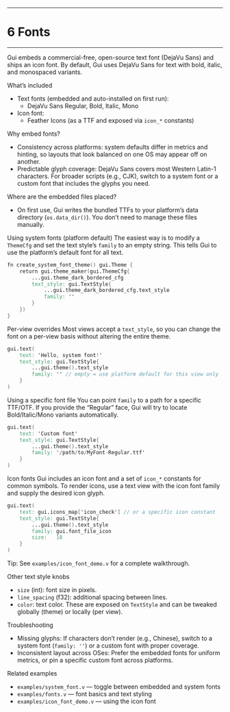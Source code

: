 ----------
# 6 Fonts 
----------
Gui embeds a commercial-free, open-source text font (DejaVu Sans) and ships an icon font. By default, Gui uses DejaVu Sans for text with bold, italic, and monospaced variants.

What’s included
- Text fonts (embedded and auto-installed on first run):
  - DejaVu Sans Regular, Bold, Italic, Mono
- Icon font:
  - Feather Icons (as a TTF and exposed via `icon_*` constants)

Why embed fonts?
- Consistency across platforms: system defaults differ in metrics and hinting, so layouts that look balanced on one OS may appear off on another.
- Predictable glyph coverage: DejaVu Sans covers most Western Latin-1 characters. For broader scripts (e.g., CJK), switch to a system font or a custom font that includes the glyphs you need.

Where are the embedded files placed?
- On first use, Gui writes the bundled TTFs to your platform’s data directory (`os.data_dir()`). You don’t need to manage these files manually.

Using system fonts (platform default)
The easiest way is to modify a `ThemeCfg` and set the text style’s `family` to an empty string. This tells Gui to use the platform’s default font for all text.

``` v
fn create_system_font_theme() gui.Theme {
	return gui.theme_maker(gui.ThemeCfg{
		...gui.theme_dark_bordered_cfg
		text_style: gui.TextStyle{
			...gui.theme_dark_bordered_cfg.text_style
			family: ''
		}
	})
}
```

Per-view overrides
Most views accept a `text_style`, so you can change the font on a per-view basis without altering the entire theme.

``` v
gui.text(
    text: 'Hello, system font!'
    text_style: gui.TextStyle{
        ...gui.theme().text_style
        family: '' // empty = use platform default for this view only
    }
)
```

Using a specific font file
You can point `family` to a path for a specific TTF/OTF. If you provide the “Regular” face, Gui will try to locate Bold/Italic/Mono variants automatically.

``` v
gui.text(
    text: 'Custom font'
    text_style: gui.TextStyle{
        ...gui.theme().text_style
        family: '/path/to/MyFont-Regular.ttf'
    }
)
```

Icon fonts
Gui includes an icon font and a set of `icon_*` constants for common symbols. To render icons, use a text view with the icon font family and supply the desired icon glyph.

``` v
gui.text(
    text: gui.icons_map['icon_check'] // or a specific icon constant
    text_style: gui.TextStyle{
        ...gui.theme().text_style
        family: gui.font_file_icon
        size:   18
    }
)
```

Tip: See `examples/icon_font_demo.v` for a complete walkthrough.

Other text style knobs
- `size` (int): font size in pixels.
- `line_spacing` (f32): additional spacing between lines.
- `color`: text color.
These are exposed on `TextStyle` and can be tweaked globally (theme) or locally (per view).

Troubleshooting
- Missing glyphs: If characters don’t render (e.g., Chinese), switch to a system font (`family: ''`) or a custom font with proper coverage.
- Inconsistent layout across OSes: Prefer the embedded fonts for uniform metrics, or pin a specific custom font across platforms.

Related examples
- `examples/system_font.v` — toggle between embedded and system fonts
- `examples/fonts.v` — font basics and text styling
- `examples/icon_font_demo.v` — using the icon font
